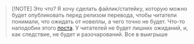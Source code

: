 
> [!NOTE] Это что?
> Я хочу сделать файлик/статейку, которую можно будет опубликовать перед релизом перевода, чтобы читатели понимали, что ожидать от новеллы, а чего точно не будет. Что-то наподобии этого [поста](https://www.reddit.com/r/visualnovels/comments/rjo5cq/white_album_2_what_to_expect_and_not_to_expect/). У читателей не будет лишних ожиданий, и, как следствие, не будет и разочарований. Все в выигрыше


